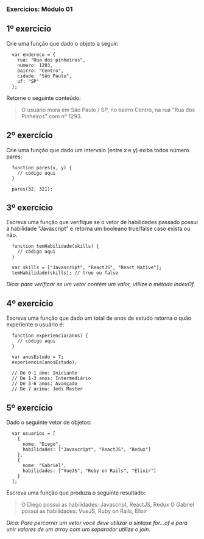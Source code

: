 ### Exercícios: Módulo 01
## 1º exercício
Crie uma função que dado o objeto a seguir:
```
  var endereco = {
    rua: "Rua dos pinheiros",
    numero: 1293,
    bairro: "Centro",
    cidade: "São Paulo",
    uf: "SP"
  };
```
Retorne o seguinte conteúdo:
> O usuário mora em São Paulo / SP, no bairro Centro, na rua "Rua dos Pinheiros" com nº 1293.

## 2º exercício
Crie uma função que dado um intervalo (entre x e y) exiba todos número pares:
```
  function pares(x, y) {
    // código aqui
  }

  pares(32, 321);
```
## 3º exercício
Escreva uma função que verifique se o vetor de habilidades passado possui a habilidade "Javascript" e retorna um booleano true/false caso exista ou não.
```
  function temHabilidade(skills) {
    // código aqui
  }

  var skills = ["Javascript", "ReactJS", "React Native"];
  temHabilidade(skills); // true ou false
```
*Dica: para verificar se um vetor contém um valor, utilize o método indexOf.*

## 4º exercício
Escreva uma função que dado um total de anos de estudo retorna o quão experiente o usuário é:
```
  function experiencia(anos) {
    // código aqui
  }

  var anosEstudo = 7;
  experiencia(anosEstudo);

  // De 0-1 ano: Iniciante
  // De 1-3 anos: Intermediário
  // De 3-6 anos: Avançado
  // De 7 acima: Jedi Master
```

## 5º exercício
Dado o seguinte vetor de objetos:
```
  var usuarios = [
    {
      nome: "Diego",
      habilidades: ["Javascript", "ReactJS", "Redux"]
    },
    {
      nome: "Gabriel",
      habilidades: ["VueJS", "Ruby on Rails", "Elixir"]
    }
  ];
```
Escreva uma função que produza o seguinte resultado:

> O Diego possui as habilidades: Javascript, ReactJS, Redux
> O Gabriel possui as habilidades: VueJS, Ruby on Rails, Elixir

*Dica: Para percorrer um vetor você deve utilizar a sintaxe for...of e para unir valores de um array com um separador utilize o join.*